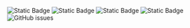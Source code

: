 ![Static Badge](https://img.shields.io/badge/blacklists-60-000000) ![Static Badge](https://img.shields.io/badge/blacklisted-3041012-cc0000) ![Static Badge](https://img.shields.io/badge/whitelisted-2242-00CC00) ![Static Badge](https://img.shields.io/badge/streaming_blacklist-28107-000000) ![GitHub issues](https://img.shields.io/github/issues/fabriziosalmi/blacklists)
